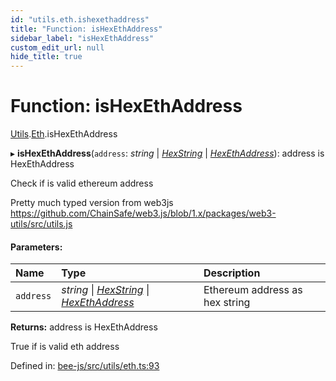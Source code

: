 ```yaml
---
id: "utils.eth.ishexethaddress"
title: "Function: isHexEthAddress"
sidebar_label: "isHexEthAddress"
custom_edit_url: null
hide_title: true
---
```


# Function: isHexEthAddress

[Utils](../modules/utils.md).[Eth](../modules/utils.eth.md).isHexEthAddress

▸ **isHexEthAddress**(`address`: *string* \| [*HexString*](../types/utils.hex.hexstring.md) \| [*HexEthAddress*](../types/utils.eth.hexethaddress.md)): address is HexEthAddress

Check if is valid ethereum address

Pretty much typed version from web3js
https://github.com/ChainSafe/web3.js/blob/1.x/packages/web3-utils/src/utils.js

#### Parameters:

Name | Type | Description |
:------ | :------ | :------ |
`address` | *string* \| [*HexString*](../types/utils.hex.hexstring.md) \| [*HexEthAddress*](../types/utils.eth.hexethaddress.md) | Ethereum address as hex string    |

**Returns:** address is HexEthAddress

True if is valid eth address

Defined in: [bee-js/src/utils/eth.ts:93](https://github.com/ethersphere/bee-js/blob/7260ee1/src/utils/eth.ts#L93)
